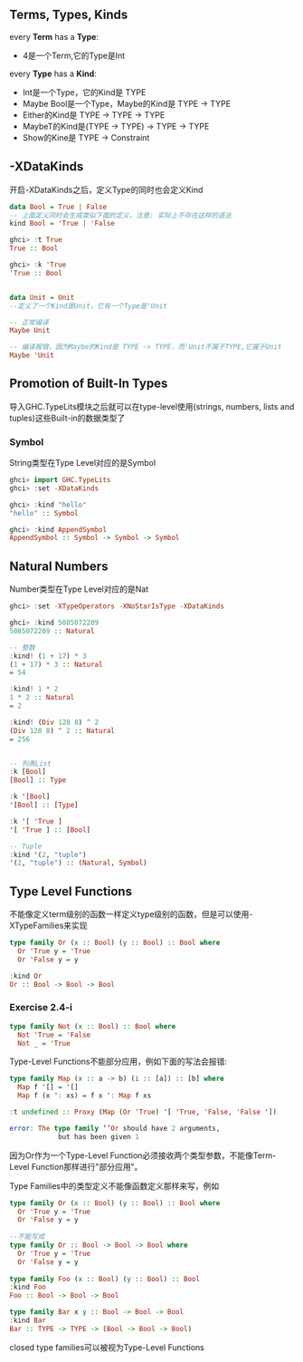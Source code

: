 ## Terms, Types, Kinds
every **Term** has a **Type**: 
- 4是一个Term,它的Type是Int

every **Type** has a **Kind**: 
- Int是一个Type，它的Kind是 TYPE
- Maybe Bool是一个Type，Maybe的Kind是 TYPE -> TYPE
- Either的Kind是 TYPE -> TYPE -> TYPE
- MaybeT的Kind是(TYPE -> TYPE) -> TYPE -> TYPE
- Show的Kine是 TYPE -> Constraint

## -XDataKinds
开启-XDataKinds之后，定义Type的同时也会定义Kind
```haskell
data Bool = True | False
-- 上面定义同时会生成类似下面的定义，注意: 实际上不存在这样的语法
kind Bool = 'True | 'False 

ghci> :t True
True :: Bool

ghci> :k 'True
'True :: Bool


data Unit = Unit
--定义了一个Kind是Unit，它有一个Type是'Unit

-- 正常编译
Maybe Unit

-- 编译报错，因为Maybe的Kind是 TYPE -> TYPE，而'Unit不属于TYPE,它属于Unit
Maybe 'Unit
```


## Promotion of Built-In Types
导入GHC.TypeLits模块之后就可以在type-level使用(strings, numbers, lists and tuples)这些Built-in的数据类型了
### Symbol
String类型在Type Level对应的是Symbol
```haskell
ghci> import GHC.TypeLits
ghci> :set -XDataKinds

ghci> :kind "hello"
"hello" :: Symbol

ghci> :kind AppendSymbol
AppendSymbol :: Symbol -> Symbol -> Symbol
```

## Natural Numbers
Number类型在Type Level对应的是Nat
```haskell
ghci> :set -XTypeOperators -XNoStarIsType -XDataKinds

ghci> :kind 5085072209
5085072209 :: Natural

-- 整数
:kind! (1 + 17) * 3 
(1 + 17) * 3 :: Natural
= 54

:kind! 1 * 2
1 * 2 :: Natural
= 2

:kind! (Div 128 8) ^ 2
(Div 128 8) ^ 2 :: Natural
= 256


-- 列表List
:k [Bool]
[Bool] :: Type

:k '[Bool]
'[Bool] :: [Type]

:k '[ 'True ]
'[ 'True ] :: [Bool]

-- Tuple
:kind '(2, "tuple")
'(2, "tuple") :: (Natural, Symbol)
```

## Type Level Functions
不能像定义term级别的函数一样定义type级别的函数，但是可以使用-XTypeFamilies来实现
```haskell
type family Or (x :: Bool) (y :: Bool) :: Bool where
  Or 'True y = 'True
  Or 'False y = y

:kind Or
Or :: Bool -> Bool -> Bool
```

### Exercise 2.4-i
```haskell
type family Not (x :: Bool) :: Bool where
  Not 'True = 'False
  Not _ = 'True
```
Type-Level Functions不能部分应用，例如下面的写法会报错:
```haskell
type family Map (x :: a -> b) (i :: [a]) :: [b] where 
  Map f '[] = '[]
  Map f (x ': xs) = f x ': Map f xs

:t undefined :: Proxy (Map (Or 'True) '[ 'True, 'False, 'False '])

error: The type family ‘’Or should have 2 arguments,
            but has been given 1
```
因为Or作为一个Type-Level Function必须接收两个类型参数，不能像Term-Level Function那样进行"部分应用"。

Type Families中的类型定义不能像函数定义那样来写，例如
```haskell
type family Or (x :: Bool) (y :: Bool) :: Bool where
  Or 'True y = 'True
  Or 'False y = y
  
--不能写成
type family Or :: Bool -> Bool -> Bool where 
  Or 'True y = 'True
  Or 'False y = y
  
type family Foo (x :: Bool) (y :: Bool) :: Bool  
:kind Foo
Foo :: Bool -> Bool -> Bool

type family Bar x y :: Bool -> Bool -> Bool
:kind Bar
Bar :: TYPE -> TYPE -> (Bool -> Bool -> Bool)

```
closed type families可以被视为Type-Level Functions
